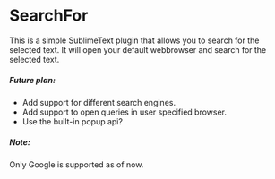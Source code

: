 # SearchFor
This is a simple SublimeText plugin that allows you to search for the selected text.
It will open your default webbrowser and search for the selected text.

##### Future plan:
* Add support for different search engines.
* Add support to open queries in user specified browser.
* Use the built-in popup api?

##### Note:
Only Google is supported as of now.